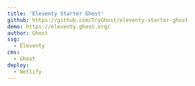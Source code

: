 ```yaml
---
title: 'Eleventy Starter Ghost'
github: https://github.com/TryGhost/eleventy-starter-ghost
demo: https://eleventy.ghost.org/
author: Ghost
ssg:
  - Eleventy
cms:
  - Ghost
deploy:
  - Netlify
---
```

